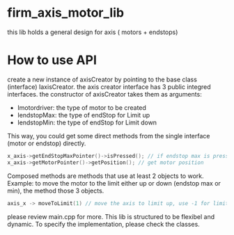 # firm_axis_motor_lib
this lib holds a general design for axis ( motors + endstops)

# How to use API
create a new instance of axisCreator by pointing to the base class (interface) IaxisCreator. the axis creator interface has 3 public integred interfaces.
the constructor of axisCreator takes them as arguments:

* Imotordriver: the type of motor to be created
* IendstopMax: the type of endStop for Limit up
* IendstopMin: the type of endStop for Limit down

This way, you could get some direct methods from the single interface (motor or endstop) directly. 
~~~cpp
x_axis->getEndStopMaxPointer()->isPressed(); // if endstop max is pressed
x_axis->getMotorPointer()->getPosition(); // get motor position
~~~
Composed methods are methods that use at least 2 objects to work. 
Example: to move the motor to the limit either up or down (endstop max or min), the method those 3 objects. 

~~~cpp
axis_x -> moveToLimit(1) // move the axis to limit up, use -1 for limit down (min)
~~~

please review main.cpp for more.
This lib is structured to be flexibel and dynamic.
To specify the implementation, please check the classes.